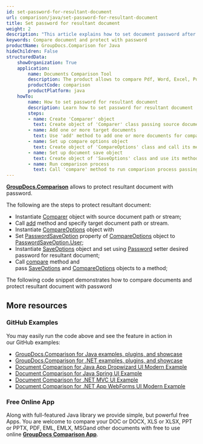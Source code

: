```yaml
---
id: set-password-for-resultant-document
url: comparison/java/set-password-for-resultant-document
title: Set password for resultant document
weight: 2
description: "This article explains how to set document password after files comparison within your Java applications using GroupDocs.Comparison for Java."
keywords: Compare document and protect with password
productName: GroupDocs.Comparison for Java
hideChildren: False
structuredData:
    showOrganization: True
    application:
        name: Documents Comparison Tool
        description: The product allows to compare Pdf, Word, Excel, PowerPoint, AutoCad, Image, Code and much more file formats. Comparison API also supports accepting or rejecting changes, extracting document information and generating comparison report
        productCode: comparison
        productPlatform: java
    howTo:
        name: How to set password for resultant document
        description: Learn how to set password for resultant document
        steps:
        - name: Create 'Comparer' object
          text: Create object of 'Comparer' class passing source document as a constructor argument
        - name: Add one or more target documents
          text: Use 'add' method to add one or more documents for comparing
        - name: Set up compare options object
          text: Create object of 'CompareOptions' class and call its method 'setPasswordSaveOption(PasswordSaveOption.User)' to enable appropriate settings
        - name: Set up document save object
          text: Create object of 'SaveOptions' class and use its method 'setPassword()' to pass password of the result document
        - name: Run comparison process
          text: Call 'compare' method to run comparison process passing compare options as a second argument and save options as a third argument
---
```

**[GroupDocs.Comparison](https://products.groupdocs.com/comparison/java)** allows to protect resultant document with password.

The following are the steps to protect resultant document:
*   Instantiate [Comparer](https://apireference.groupdocs.com/comparison/java/com.groupdocs.comparison/Comparer) object with source document path or stream;    
*   Call [add](https://apireference.groupdocs.com/comparison/java/com.groupdocs.comparison/Comparer#add(java.lang.String)) method and specify target document path or stream.    
*   Instantiate [CompareOptions](https://apireference.groupdocs.com/comparison/java/com.groupdocs.comparison.options/CompareOptions) object with 
*   Set [PasswordSaveOption](https://apireference.groupdocs.com/comparison/java/com.groupdocs.comparison.options/CompareOptions#setPasswordSaveOption(int)) property of [CompareOptions](https://apireference.groupdocs.com/comparison/java/com.groupdocs.comparison.options/CompareOptions) object to [PasswordSaveOption.User](https://apireference.groupdocs.com/comparison/java/com.groupdocs.comparison.options.enums/PasswordSaveOption#User);    
*   Instantiate [SaveOptions](https://apireference.groupdocs.com/comparison/java/com.groupdocs.comparison.options.save/SaveOptions) object and set using [Password](https://apireference.groupdocs.com/comparison/java/com.groupdocs.comparison.options.save/SaveOptions#setPassword(java.lang.String)) setter desired password for resultant document;    
*   Call [compare](https://apireference.groupdocs.com/comparison/java/com.groupdocs.comparison/Comparer#compare(java.lang.String,%20com.groupdocs.comparison.options.save.SaveOptions,%20com.groupdocs.comparison.options.CompareOptions)) method and pass [SaveOptions](https://apireference.groupdocs.com/comparison/java/com.groupdocs.comparison.options.save/SaveOptions) and [CompareOptions](https://apireference.groupdocs.com/comparison/java/com.groupdocs.comparison.options/CompareOptions) objects to a method;
    

The following code snippet demonstrates how to compare documents and protect resultant document with password

<script src="https://gist.github.com/groupdocs-comparison-gists/c0c27c8c12411d3c228f9df899b4fc92.js"></script>

## More resources

### GitHub Examples
You may easily run the code above and see the feature in action in our GitHub examples:

*   [GroupDocs.Comparison for Java examples, plugins, and showcase](https://github.com/groupdocs-comparison/GroupDocs.Comparison-for-Java)
*   [GroupDocs.Comparison for .NET examples, plugins, and showcase](https://github.com/groupdocs-comparison/GroupDocs.Comparison-for-.NET)
*   [Document Comparison for Java App Dropwizard UI Modern Example](https://github.com/groupdocs-comparison/GroupDocs.Comparison-for-Java-Dropwizard)    
*   [Document Comparison for Java Spring UI Example](https://github.com/groupdocs-comparison/GroupDocs.Comparison-for-Java-Spring)    
*   [Document Comparison for .NET MVC UI Example](https://github.com/groupdocs-comparison/GroupDocs.Comparison-for-.NET-MVC)    
*   [Document Comparison for .NET App WebForms UI Modern Example](https://github.com/groupdocs-comparison/GroupDocs.Comparison-for-.NET-WebForms)
    

### Free Online App
Along with full-featured Java library we provide simple, but powerful free Apps.
You are welcome to compare your DOC or DOCX, XLS or XLSX, PPT or PPTX, PDF, EML, EMLX, MSGand other documents with free to use online **[GroupDocs Comparison App](https://products.groupdocs.app/comparison)**.
